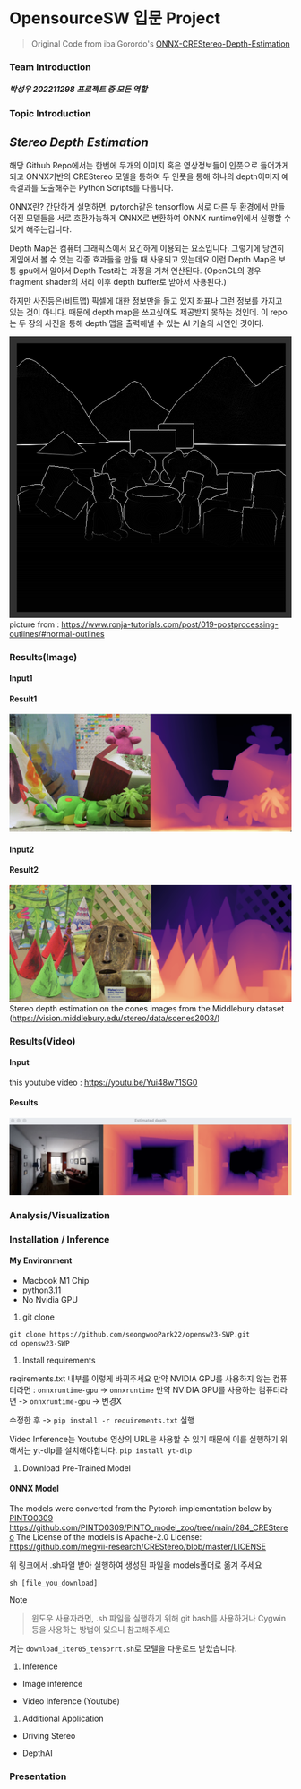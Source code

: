 # OpensourceSW 입문 Project
> Original Code from ibaiGorordo's [ONNX-CREStereo-Depth-Estimation](https://github.com/ibaiGorordo/ONNX-CREStereo-Depth-Estimation)
### Team Introduction
##### 박성우 202211298 프로젝트 중 모든 역할

### Topic Introduction
## *Stereo Depth Estimation*
해당 Github Repo에서는
한번에 두개의 이미지 혹은 영상정보들이 인풋으로 들어가게 되고
ONNX기반의 CREStereo 모델을 통하여 두 인풋을 통해 하나의
depth이미지 예측결과를 도출해주는 Python Scripts를 다룹니다.

ONNX란? 간단하게 설명하면, pytorch같은 tensorflow 서로 다른 두 환경에서 만들어진 모델들을
서로 호환가능하게 ONNX로 변환하여 ONNX runtime위에서 실행할 수 있게 해주는겁니다.

Depth Map은 컴퓨터 그래픽스에서 요긴하게 이용되는 요소입니다.
그렇기에 당연히 게임에서 볼 수 있는 각종 효과들을 만들 때 사용되고 있는데요
이런 Depth Map은 보통 gpu에서 알아서 Depth Test라는 과정을 거쳐 연산된다.
(OpenGL의 경우 fragment shader의 처리 이후 depth buffer로 받아서 사용된다.)

하지만 사진등은(비트맵) 픽셀에 대한 정보만을 들고 있지 좌표나 그런 정보를 가지고 있는 것이 아니다.
때문에 depth map을 쓰고싶어도 제공받지 못하는 것인데.
이 repo는 두 장의 사진을 통해 depth 맵을 출력해낼 수 있는 AI 기술의 시연인 것이다.

![!depth_outline](./readme_img/depthoutlines.png)
picture from : https://www.ronja-tutorials.com/post/019-postprocessing-outlines/#normal-outlines
### Results(Image)
#### Input1

#### Result1
![!result1](./readme_img/temp_result1.png)

#### Input2
#### Result2
![!result3](./readme_img/temp_result2.png)
Stereo depth estimation on the cones images from the Middlebury dataset (https://vision.middlebury.edu/stereo/data/scenes2003/)

### Results(Video)
#### Input
this youtube video : https://youtu.be/Yui48w71SG0
#### Results
![!result3](./readme_img/vid_result1.png)
### Analysis/Visualization

### Installation / Inference
#### My Environment
* Macbook M1 Chip
* python3.11
* No Nvidia GPU

1. git clone
```
git clone https://github.com/seongwooPark22/opensw23-SWP.git
cd opensw23-SWP
```

1. Install requirements 

reqirements.txt 내부를 이렇게 바꿔주세요
만약 NVIDIA GPU를 사용하지 않는 컴퓨터라면 : ```onnxruntime-gpu``` -> ```onnxruntime```
만약 NVIDIA GPU를 사용하는 컴퓨터라면 -> ```onnxruntime-gpu``` -> 변경X

수정한 후 -> ```pip install -r requirements.txt``` 실행

Video Inference는 Youtube 영상의 URL을 사용할 수 있기 때문에
이를 실행하기 위해서는 yt-dlp를 설치해야합니다.
```pip install yt-dlp```

1. Download Pre-Trained Model
#### ONNX Model

The models were converted from the Pytorch implementation below by [PINTO0309](https://github.com/PINTO0309)
https://github.com/PINTO0309/PINTO_model_zoo/tree/main/284_CREStereo
The License of the models is Apache-2.0 License: https://github.com/megvii-research/CREStereo/blob/master/LICENSE

위 링크에서 .sh파일 받아 실행하여 생성된 파일을 models폴더로 옮겨 주세요
```
sh [file_you_download]
```
Note
> 윈도우 사용자라면, .sh 파일을 실행하기 위해 git bash를 사용하거나
> Cygwin 등을 사용하는 방법이 있으니 참고해주세요

저는 ```download_iter05_tensorrt.sh```로 모델을 다운로드 받았습니다.

1. Inference
* Image inference

* Video Inference (Youtube)

1. Additional Application
* Driving Stereo

* DepthAI


### Presentation
